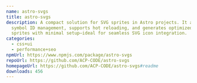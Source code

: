 ```yaml
---
name: astro-svgs
title: astro-svgs
description: A compact solution for SVG sprites in Astro projects. It automates
  symbol ID management, supports hot reloading, and generates optimized SVG
  sprites with minimal setup—ideal for seamless SVG icon integration.
categories:
  - css+ui
  - performance+seo
npmUrl: https://www.npmjs.com/package/astro-svgs
repoUrl: https://github.com/ACP-CODE/astro-svgs
homepageUrl: https://github.com/ACP-CODE/astro-svgs#readme
downloads: 456
---
```

